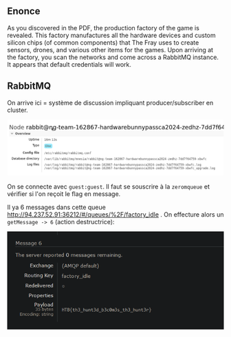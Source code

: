 ## Enonce

As you discovered in the PDF, the production factory of the game is revealed. This factory manufactures all the hardware devices and custom silicon chips (of common components) that The Fray uses to create sensors, drones, and various other items for the games. Upon arriving at the factory, you scan the networks and come across a RabbitMQ instance. It appears that default credentials will work.

## RabbitMQ

On arrive ici = système de discussion impliquant producer/subscriber en cluster. 

![rabbit](./rabbit.png)

On se connecte avec `guest:guest`.
Il faut se souscrire à la `zeromqueue` et vérifier si l'on reçoit le flag en message.

Il ya 6 messages dans cette queue http://94.237.52.91:36212/#/queues/%2F/factory_idle .
On effecture alors un `getMessage -> 6` (action destructrice):

![flag](./flag.png)
